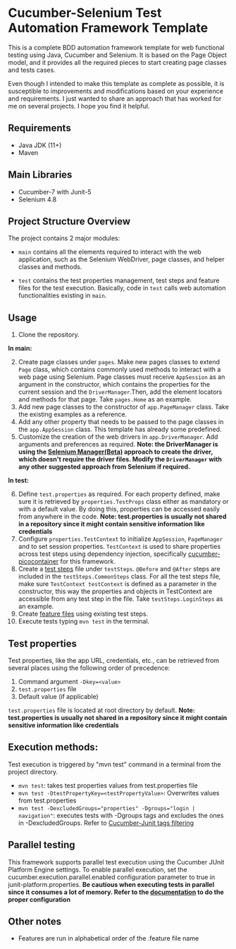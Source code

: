 # Cucumber-Selenium Test Automation Framework Template
This is a complete BDD automation framework template for web functional testing using Java, Cucumber and Selenium.
It is based on the Page Object model, and it provides all the required pieces to start creating page classes and tests cases.

Even though I intended to make this template as complete as possible, it is susceptible to improvements and modifications 
based on your experience and requirements. I just wanted to share an approach that has worked for me on several projects. 
I hope you find it helpful.

## Requirements
- Java JDK (11+)
- Maven

## Main Libraries
- Cucumber-7 with Junit-5
- Selenium 4.8

## Project Structure Overview
The project contains 2 major modules: 

- `main` contains all the elements required to interact with the web application, such as the Selenium WebDriver, page classes,
and helper classes and methods. 

- `test` contains the test properties management, test steps and feature files for the test execution. Basically, code 
in `test` calls web automation functionalities existing in `main`.

## Usage
1. Clone the repository. 

**In main:**

2. Create page classes under `pages`. Make new pages classes to extend `Page` class, which contains commonly used methods 
to interact with a web page using Selenium. Page classes must receive `AppSession` as an argument in the constructor, which 
contains the properties for the current session and the `DriverManager`.Then, add the element locators and methods 
for that page. Take `pages.Home` as an example. 
3. Add new page classes to the constructor of `app.PageManager` class. Take the existing examples as a reference.
4. Add any other property that needs to be passed to the page classes in the `app.AppSession` class. This template 
has already some predefined. 
5. Customize the creation of the web drivers in `app.DriverManager`. Add arguments and preferences as required. 
**Note: the DriverManager is using the [Selenium Manager(Beta)](https://www.selenium.dev/documentation/webdriver/getting_started/install_drivers/#1-selenium-manager-beta) approach to create the driver, which doesn't require the
driver files. Modify the `DriverManager` with any other suggested approach from Selenium if required.**

**In test:**

6. Define `test.properties` as required. For each property defined, make sure it is retrieved by `properties.TestProps` 
class either as mandatory or with a default value. By doing this, properties can be accessed easily from anywhere in the code.
**Note: test.properties is usually not shared in a repository since it might contain sensitive information like credentials**
7. Configure `properties.TestContext` to initialize `AppSession`, `PageManager` and to set session properties. `TestContext` is 
used to share properties across test steps using dependency injection, specifically [cucumber-picocontainer](https://cucumber.io/docs/cucumber/state/?lang=java#picocontainer) for this 
framework. 
8. Create a [test steps](https://cucumber.io/docs/cucumber/step-definitions/?lang=java) file under `testSteps`. 
`@Before` and `@After` steps are included in the `testSteps.CommonSteps` class. For all the test steps file, make sure 
`TestContext testContext` is defined as a parameter in the constructor, this way the properties and objects in TestContext 
are accessible from any test step in the file. Take `testSteps.LoginSteps` as an example.
9. Create [feature files](https://cucumber.io/docs/gherkin/reference/#steps) using existing test steps.
10. Execute tests typing `mvn test` in the terminal.

## Test properties
Test properties, like the app URL, credentials, etc., can be retrieved from several places using the following order of precedence:
1. Command argument `-Dkey=<value>`
2. `test.properties` file
3. Default value (if applicable)

`test.properties` file is located at root directory by default. **Note: test.properties is usually not shared in a 
repository since it might contain sensitive information like credentials**

## Execution methods:
Test execution is triggered by "mvn test" command in a terminal from the project directory. 
  - `mvn test`: takes test properties values from test.properties file
  - `mvn test -DtestPropertyKey=<testPropertyValue>`: Overwrites values from test.properties
  - `mvn test -DexcludedGroups="properties" -Dgroups="login | navigation"`: executes tests with -Dgroups tags and 
excludes the ones in -DexcludedGroups. Refer to [Cucumber-Junit tags filtering](https://github.com/cucumber/cucumber-jvm/tree/main/cucumber-junit-platform-engine#tags)

## Parallel testing
This framework supports parallel test execution using the Cucumber JUnit Platform Engine settings.
To enable parallel execution, set the cucumber.execution.parallel.enabled configuration parameter to true in junit-platform.properties.
**Be cautious when executing tests in parallel since it consumes a lot of memory. Refer to the [documentation](https://github.com/cucumber/cucumber-jvm/tree/main/cucumber-junit-platform-engine#parallel-execution) to do the proper configuration**

## Other notes
- Features are run in alphabetical order of the .feature file name
